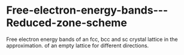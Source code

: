 # Free-electron-energy-bands---Reduced-zone-scheme
Free electron energy bands of an fcc, bcc and sc crystal lattice in the approximation. of an empty lattice for different directions.
